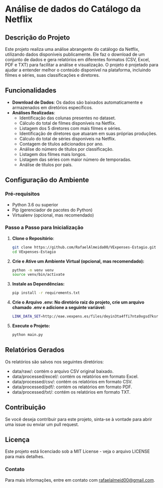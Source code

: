 # Análise de dados do Catálogo da Netflix

## Descrição do Projeto

Este projeto realiza uma análise abrangente do catálogo da Netflix, utilizando dados disponíveis publicamente. Ele faz o download de um conjunto de dados e gera relatórios em diferentes formatos (CSV, Excel, PDF e TXT) para facilitar a análise e visualização. O projeto é projetado para ajudar a entender melhor o conteúdo disponível na plataforma, incluindo filmes e séries, suas classificações e diretores.

## Funcionalidades

- **Download de Dados**: Os dados são baixados automaticamente e armazenados em diretórios específicos.
- **Análises Realizadas**:
  - Identificação das colunas presentes no dataset.
  - Cálculo do total de filmes disponíveis na Netflix.
  - Listagem dos 5 diretores com mais filmes e séries.
  - Identificação de diretores que atuaram em suas próprias produções.
  - Cálculo do total de séries disponíveis na Netflix.
  - Contagem de títulos adicionados por ano.
  - Análise do número de títulos por classificação.
  - Listagem dos filmes mais longos.
  - Listagem das séries com maior número de temporadas.
  - Análise de títulos por país.

## Configuração do Ambiente

### Pré-requisitos

- Python 3.6 ou superior
- Pip (gerenciador de pacotes do Python)
- Virtualenv (opcional, mas recomendado)

### Passo a Passo para Inicialização

1. **Clone o Repositório**:
   ```bash
   git clone https://github.com/RafaelAlmeida00/VExpenses-Estagio.git
   cd VExpenses-Estagio

2. **Crie e Ative um Ambiente Virtual (opcional, mas recomendado):**
    ```bash
    python -m venv venv
    source venv/bin/activate

3. **Instale as Dependências:**
    ```bash
    pip install -r requirements.txt

4. **Crie o Arquivo .env: No diretório raiz do projeto, crie um arquivo chamado .env e adicione a seguinte variável:**
    ```bash
    LINK_DATA_SET=http://eae.vexpens.es/files/deyin3ta4ffi7nta9xgsd7ksro/public?h=_kZmnFJZq56nRrPuHNcLXK0eLpl_US5ELfDw8sx69zM

5. **Execute o Projeto:**
    ```bash
    python main.py


## Relatórios Gerados


Os relatórios são salvos nos seguintes diretórios:

- data/raw/: contém o arquivo CSV original baixado.
- data/processed/excel/: contém os relatórios em formato Excel.
- data/processed/csv/: contém os relatórios em formato CSV.
- data/processed/pdf/: contém os relatórios em formato PDF.
- data/processed/txt/: contém os relatórios em formato TXT.


## Contribuição


Se você deseja contribuir para este projeto, sinta-se à vontade para abrir uma issue ou enviar um pull request.


## Licença

Este projeto está licenciado sob a MIT License - veja o arquivo LICENSE para mais detalhes.

### Contato

Para mais informações, entre em contato com rafaelalmeid00@gmail.com.

